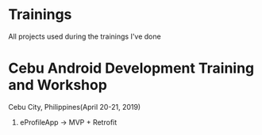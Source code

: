 # Trainings
All projects used during the trainings I've done

# Cebu Android Development Training and Workshop 
Cebu City, Philippines(April 20-21, 2019)

1. eProfileApp -> MVP + Retrofit
